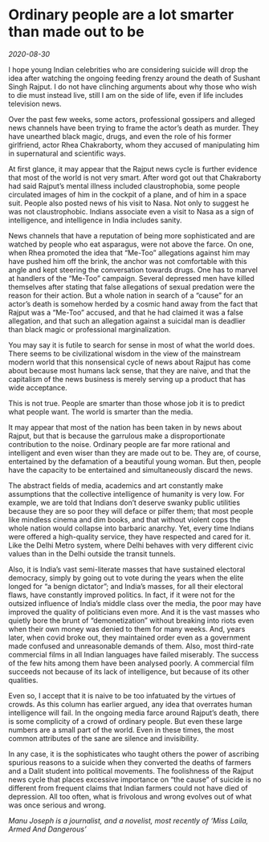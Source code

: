 # Ordinary people are a lot smarter than made out to be

*2020-08-30*

I hope young Indian celebrities who are considering suicide will drop
the idea after watching the ongoing feeding frenzy around the death of
Sushant Singh Rajput. I do not have clinching arguments about why those
who wish to die must instead live, still I am on the side of life, even
if life includes television news.

Over the past few weeks, some actors, professional gossipers and alleged
news channels have been trying to frame the actor’s death as murder.
They have unearthed black magic, drugs, and even the role of his former
girlfriend, actor Rhea Chakraborty, whom they accused of manipulating
him in supernatural and scientific ways.

At first glance, it may appear that the Rajput news cycle is further
evidence that most of the world is not very smart. After word got out
that Chakraborty had said Rajput’s mental illness included
claustrophobia, some people circulated images of him in the cockpit of a
plane, and of him in a space suit. People also posted news of his visit
to Nasa. Not only to suggest he was not claustrophobic. Indians
associate even a visit to Nasa as a sign of intelligence, and
intelligence in India includes sanity.

News channels that have a reputation of being more sophisticated and are
watched by people who eat asparagus, were not above the farce. On one,
when Rhea promoted the idea that “Me-Too” allegations against him may
have pushed him off the brink, the anchor was not comfortable with this
angle and kept steering the conversation towards drugs. One has to
marvel at handlers of the “Me-Too” campaign. Several depressed men have
killed themselves after stating that false allegations of sexual
predation were the reason for their action. But a whole nation in search
of a “cause” for an actor’s death is somehow herded by a cosmic hand
away from the fact that Rajput was a “Me-Too” accused, and that he had
claimed it was a false allegation, and that such an allegation against a
suicidal man is deadlier than black magic or professional
marginalization.

You may say it is futile to search for sense in most of what the world
does. There seems to be civilizational wisdom in the view of the
mainstream modern world that this nonsensical cycle of news about Rajput
has come about because most humans lack sense, that they are naive, and
that the capitalism of the news business is merely serving up a product
that has wide acceptance.

This is not true. People are smarter than those whose job it is to
predict what people want. The world is smarter than the media.

It may appear that most of the nation has been taken in by news about
Rajput, but that is because the garrulous make a disproportionate
contribution to the noise. Ordinary people are far more rational and
intelligent and even wiser than they are made out to be. They are, of
course, entertained by the defamation of a beautiful young woman. But
then, people have the capacity to be entertained and simultaneously
discard the news.

The abstract fields of media, academics and art constantly make
assumptions that the collective intelligence of humanity is very low.
For example, we are told that Indians don’t deserve swanky public
utilities because they are so poor they will deface or pilfer them; that
most people like mindless cinema and dim books, and that without violent
cops the whole nation would collapse into barbaric anarchy. Yet, every
time Indians were offered a high-quality service, they have respected
and cared for it. Like the Delhi Metro system, where Delhi behaves with
very different civic values than in the Delhi outside the transit
tunnels.

Also, it is India’s vast semi-literate masses that have sustained
electoral democracy, simply by going out to vote during the years when
the elite longed for “a benign dictator”; and India’s masses, for all
their electoral flaws, have constantly improved politics. In fact, if it
were not for the outsized influence of India’s middle class over the
media, the poor may have improved the quality of politicians even more.
And it is the vast masses who quietly bore the brunt of “demonetization”
without breaking into riots even when their own money was denied to them
for many weeks. And, years later, when covid broke out, they maintained
order even as a government made confused and unreasonable demands of
them. Also, most third-rate commercial films in all Indian languages
have failed miserably. The success of the few hits among them have been
analysed poorly. A commercial film succeeds not because of its lack of
intelligence, but because of its other qualities.

Even so, I accept that it is naive to be too infatuated by the virtues
of crowds. As this column has earlier argued, any idea that overrates
human intelligence will fail. In the ongoing media farce around Rajput’s
death, there is some complicity of a crowd of ordinary people. But even
these large numbers are a small part of the world. Even in these times,
the most common attributes of the sane are silence and invisibility.

In any case, it is the sophisticates who taught others the power of
ascribing spurious reasons to a suicide when they converted the deaths
of farmers and a Dalit student into political movements. The foolishness
of the Rajput news cycle that places excessive importance on “the cause”
of suicide is no different from frequent claims that Indian farmers
could not have died of depression. All too often, what is frivolous and
wrong evolves out of what was once serious and wrong.

*Manu Joseph is a journalist, and a novelist, most recently of ‘Miss
Laila, Armed And Dangerous’*
